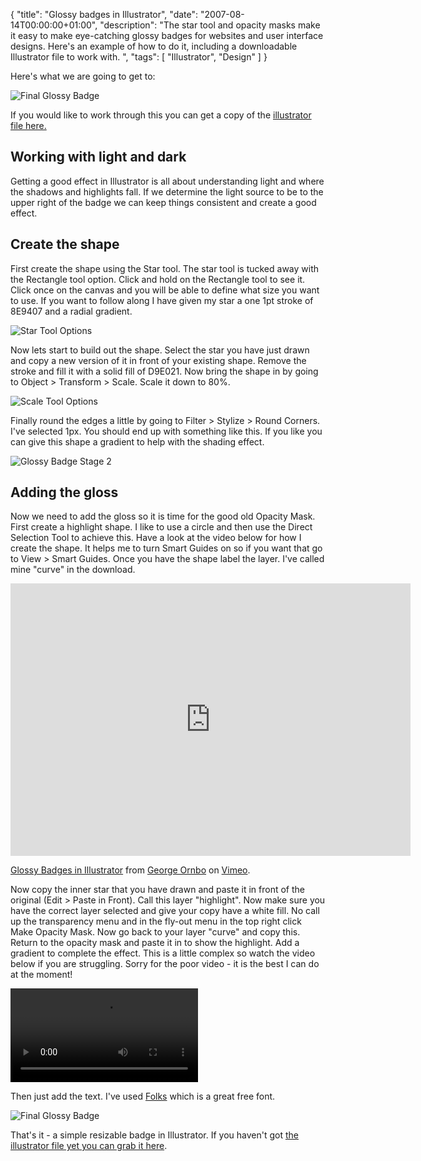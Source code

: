 {
  "title": "Glossy badges in Illustrator",
  "date": "2007-08-14T00:00:00+01:00",
  "description": "The star tool and opacity masks make it easy to make eye-catching glossy badges for websites and user interface designs. Here's an example of how to do it, including a downloadable Illustrator file to work with. ",
  "tags": [
    "Illustrator",
    "Design"
  ]
}

Here's what we are going to get to:

![Final Glossy Badge][1] 

If you would like to work through this you can get a copy of the [illustrator file here.][2]

## Working with light and dark

Getting a good effect in Illustrator is all about understanding light and where the shadows and highlights fall. If we determine the light source to be to the upper right of the badge we can keep things consistent and create a good effect. 

## Create the shape

First create the shape using the Star tool. The star tool is tucked away with the Rectangle tool option. Click and hold on the Rectangle tool to see it. Click once on the canvas and you will be able to define what size you want to use. If you want to follow along I have given my star a one 1pt stroke of 8E9407 and a radial gradient.

![Star Tool Options][3] 

Now lets start to build out the shape. Select the star you have just drawn and copy a new version of it in front of your existing shape. Remove the stroke and fill it with a solid fill of D9E021. Now bring the shape in by going to Object > Transform > Scale. Scale it down to 80%.

![Scale Tool Options][4] 

Finally round the edges a little by going to Filter > Stylize > Round Corners. I've selected 1px. You should end up with something like this. If you like you can give this shape a gradient to help with the shading effect.

![Glossy Badge Stage 2][5] 

## Adding the gloss

Now we need to add the gloss so it is time for the good old Opacity Mask. First create a highlight shape. I like to use a circle and then use the Direct Selection Tool to achieve this. Have a look at the video below for how I create the shape. It helps me to turn Smart Guides on so if you want that go to View > Smart Guides. Once you have the shape label the layer. I've called mine "curve" in the download. 

<iframe src="http://player.vimeo.com/video/32934091?title=0&amp;byline=0&amp;portrait=0" width="640" height="436" frameborder="0" webkitAllowFullScreen mozallowfullscreen allowFullScreen></iframe><p><a href="http://vimeo.com/32934091">Glossy Badges in Illustrator</a> from <a href="http://vimeo.com/shapeshed">George Ornbo</a> on <a href="http://vimeo.com">Vimeo</a>.</p>

Now copy the inner star that you have drawn and paste it in front of the original (Edit > Paste in Front). Call this layer "highlight". Now make sure you have the correct layer selected and give your copy have a white fill. No call up the transparency menu and in the fly-out menu in the top right click Make Opacity Mask. Now go back to your layer "curve" and copy this. Return to the opacity mask and paste it in to show the highlight. Add a gradient to complete the effect. This is a little complex so watch the video below if you are struggling. Sorry for the poor video - it is the best I can do at the moment!

<video controls>
  <source src="http://cdn.shapeshed.com/movies/mp4/opacity_mask.mp4" type='video/mp4; codecs="avc1.42E01E, mp4a.40.2"' />
  <source src="http://cdn.shapeshed.com/movies/ogv/opacity_mask.ogv" type='video/ogg; codecs="theora, vorbis"' />
  To view this video you need the latest version of <a href="http://www.apple.com/safari/">Safari</a>, <a href="http://www.mozilla.com/firefox/">Firefox</a> or <a href="http://www.google.com/chrome">Chrome</a>. Alterantively download the videos and watch them offline. <a href="/movies/mp4/opacity_mask.mp4">Windows / Mac (mp4)</a>, <a href="/movies/ogv/opacity_mask.ogv">Linux (ogv)</a>
</video>

Then just add the text. I've used [Folks][6] which is a great free font.

![Final Glossy Badge][1] 

That's it - a simple resizable badge in Illustrator. If you haven't got [the illustrator file yet you can grab it here][2].

 [1]: http://shapeshed.com/images/articles/glossy_badge_final.png 
 [2]: http://cdn.shapeshed.com/downloads/glossy_badge.ai
 [3]: http://shapeshed.com/images/articles/star_tool_options.jpg 
 [4]: http://shapeshed.com/images/articles/scale_options.jpg
 [5]: http://shapeshed.com/images/articles/glossy_button_stage_2.png 
 [6]: http://www.dafont.com/folks.font
